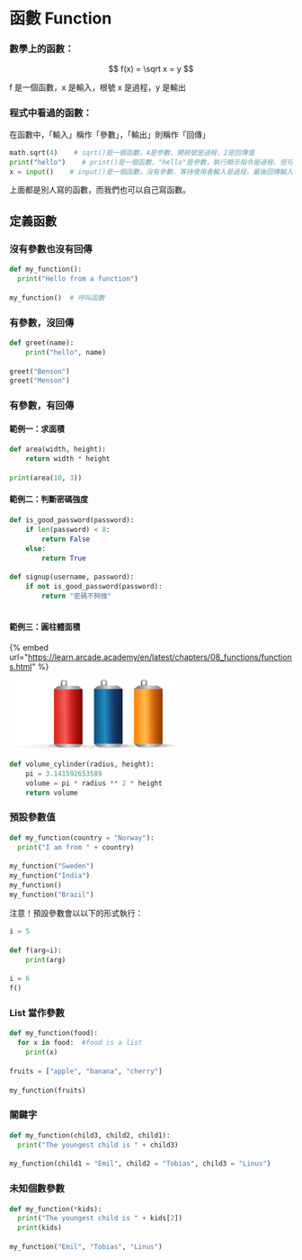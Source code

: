 # 函數 Function

### 數學上的函數：

$$
f(x) = \sqrt x = y
$$

f 是一個函數，x 是輸入，根號 x 是過程，y 是輸出

### 程式中看過的函數：

在函數中，「輸入」稱作「參數」，「輸出」則稱作「回傳」

```python
math.sqrt(4)    # sqrt()是一個函數，4是參數，開根號是過程，2是回傳值
print("hello")    # print()是一個函數，"hello"是參數，執行顯示指令是過程，但可以沒有回傳
x = input()    # input()是一個函數，沒有參數，等待使用者輸入是過程，最後回傳輸入的東西
```

上面都是別人寫的函數，而我們也可以自己寫函數。

## 定義函數

### 沒有參數也沒有回傳

```python
def my_function():
  print("Hello from a function")
  
my_function()  # 呼叫函數
```

### 有參數，沒回傳

```python
def greet(name):
    print("hello", name)

greet("Benson")
greet("Menson")
```

### 有參數，有回傳

#### 範例一：求面積

```python
def area(width, height):
    return width * height

print(area(10, 3))
```

#### 範例二：判斷密碼強度

```python
def is_good_password(password):
    if len(password) < 8:
        return False
    else:
        return True

def signup(username, password):
    if not is_good_password(password):
        return "密碼不夠強"
        
```

#### 範例三：圓柱體面積

{% embed url="https://learn.arcade.academy/en/latest/chapters/08_functions/functions.html" %}

![](<../../.gitbook/assets/image (120) (1) (1).png>)

```python
def volume_cylinder(radius, height):
    pi = 3.141592653589
    volume = pi * radius ** 2 * height
    return volume
```

### 預設參數值

```python
def my_function(country = "Norway"):
  print("I am from " + country)

my_function("Sweden")
my_function("India")
my_function()
my_function("Brazil")
```

注意！預設參數會以以下的形式執行：

```python
i = 5

def f(arg=i):
    print(arg)

i = 6
f()
```

### List 當作參數

```python
def my_function(food):
  for x in food:  #food is a list
    print(x)

fruits = ["apple", "banana", "cherry"]

my_function(fruits)
```

### 關鍵字

```python
def my_function(child3, child2, child1):
  print("The youngest child is " + child3)

my_function(child1 = "Emil", child2 = "Tobias", child3 = "Linus")
```

### 未知個數參數

```python
def my_function(*kids):
  print("The youngest child is " + kids[2])
  print(kids)

my_function("Emil", "Tobias", "Linus")
```

##

